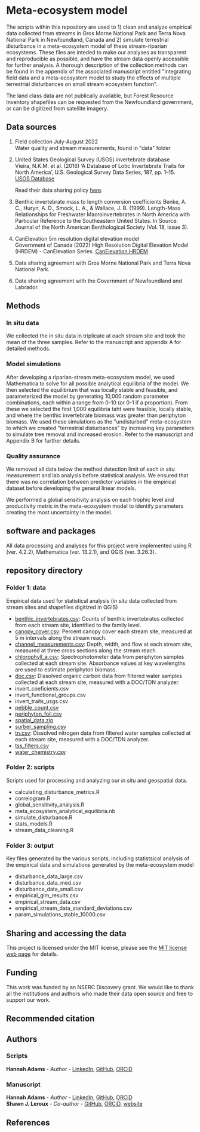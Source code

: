 # Meta-ecosystem model

The scripts within this repository are used to 1) clean and analyze empirical data collected from streams in Gros Morne National Park and Terra Nova National Park in Newfoundland, Canada and 2) simulate terrestrial disturbance in a meta-ecosystem model of these stream-riparian ecosystems. These files are inteded to make our analyses as transparent and reproducible as possible, and have the stream data openly accessible for further analysis. A thorough description of the collection methods can be found in the appendix of the associated manuscript entitled "Integrating field data and a meta-ecosystem model to study the effects of multiple terrestrial disturbances on small stream ecosystem function". 

The land class data are not publically available, but Forest Resource Inventory shapefiles can be requested from the Newfoundland government, or can be digitized from satellite imagery.

## Data sources  

1) Field collection July-August 2022  
Water quality and stream measurements, found in "data" folder  

2) United States Geological Survey (USGS) invertebrate database  
Vieira, N.K.M. et al. (2016) ‘A Database of Lotic Invertebrate Traits for North America’, U.S. Geological Survey Data Series, 187, pp. 1–15.  
[USGS Database](https://doi.org/10.3133/ds187)  

    Read their data sharing policy [here](https://www.usgs.gov/media/files/casc-data-sharing-policy).

3) Benthic invertebrate mass to length conversion coefficients
   Benke, A. C., Huryn, A. D., Smock, L. A., & Wallace, J. B. (1999). Length-Mass Relationships for Freshwater Macroinvertebrates in North America with Particular Reference to the Southeastern United States. In Source: Journal of the North American Benthological Society (Vol. 18, Issue 3).
   
4) CanElevation 5m resolution digital elevation model  
Government of Canada (2022) High Resolution Digital Elevation Model (HRDEM) - CanElevation Series.
[CanElevation HRDEM](https://open.canada.ca/data/en/dataset/957782bf-847c-4644-a757-e383c0057995) 

5) Data sharing agreement with Gros Morne National Park and Terra Nova National Park.
    
6) Data sharing agreement with the Government of Newfoundland and Labrador.

## Methods  
### In situ data  
We collected the in situ data in triplicate at each stream site and took the mean of the three samples. Refer to the manuscript and appendix A for detailed methods.

### Model simulations
After developing a riparian-stream meta-ecosystem model, we used Mathematica to solve for all possible analytical equilibria of the model. We then selected the equilibrium that was locally stable and feasible, and parameterized the model by generating 10,000 random parameter combinations, each within a range from 0-10 (or 0-1 if a proportion). From these we selected the first 1,000 equilibria taht were feasible, locally stable, and where the benthic invertebrate biomass was greater than periphyton biomass. We used these simulations as the "undisturbed" meta-ecosystem to which we created "terrestrial disturbances" by increasing key parameters to simulate tree removal and increased erosion. Refer to the manuscript and Appendix B for further details.

### Quality assurance  
We removed all data below the method detection limit of each *in situ* measurement and lab analysis before statistical analysis. We ensured that there was no correlation between predictor variables in the empirical dataset before developing the general linear models. 

We performed a global sensitivity analysis on each trophic level and productivity metric in the meta-ecosystem model to identify parameters creating the most uncertainty in the model.  

## software and packages
All data processing and analyses for this project were implemented using R (ver. 4.2.2), Mathematica (ver. 13.2.1), and QGIS (ver. 3.26.3).

## repository directory
### Folder 1: data
Empirical data used for statistical analysis (*in situ* data collected from stream sites and shapefiles digitized in QGIS)  
* [benthic_invertebrates.csv](): Counts of benthic invertebrates collected from each stream site, identified to the family level.
* [canopy_cover.csv](): Percent canopy cover each stream site, measured at 5 m intervals along the stream reach.
* [channel_measurements.csv](): Depth, width, and flow at each stream site, measured at three cross sections along the stream reach.
* [chlorophyll_a.csv](): Spectrophotometer data from periphyton samples collected at each stream site. Absorbance values at key wavelengths are used to estimate periphyton biomass.
* [doc.csv](): Dissolved organic carbon data from filtered water samples collected at each stream site, measured with a DOC/TDN analyzer.
* invert_coeficients.csv
* invert_functional_groups.csv
* invert_traits_usgs.csv
* [pebble_count.csv]()
* [periphyton_foil.csv]()
* [spatial_data.zip]()
* [surber_sampling.csv]()
* [tn.csv](): Dissolved nitrogen data from filtered water samples collected at each stream site, measured with a DOC/TDN analyzer.
* [tss_filters.csv]()
* [water_chemistry.csv]()

### Folder 2: scripts
Scripts used for processing and analyzing our *in situ* and geospatial data.  
*  calculating_disturbance_metrics.R
*  correlogram.R
*  global_sensitivity_analysis.R
*  meta_ecosystem_analytical_equilibria.nb
*  simulate_disturbance.R
*  stats_models.R
*  stream_data_cleaning.R

### Folder 3: output
Key files generated by the various scripts, including statistsical analysis of the empirical data and simulations generated by the meta-ecosystem model  
* disturbance_data_large.csv
* disturbance_data_med.csv
* disturbance_data_small.csv
* empirical_glm_results.csv
* empirical_stream_data.csv
* empirical_stream_data_standard_deviations.csv
* param_simulations_stable_10000.csv

## Sharing and accessing the data
This project is licensed under the MIT license, please see the [MIT license web page](https://opensource.org/license/mit/) for details.

## Funding
This work was funded by an NSERC Discovery grant. We would like to thank all the institutions and authors who made their data open source and free to support our work.

## Recommended citation

## Authors
### Scripts
**Hannah Adams** - *Author* - [LinkedIn](https://www.linkedin.com/in/hannah-adams-624122219/), [GitHub](https://github.com/hfadams), [ORCiD](https://orcid.org/0000-0003-2647-8021)

### Manuscript
**Hannah Adams** - *Author* - [LinkedIn](https://www.linkedin.com/in/hannah-adams-624122219/), [GitHub](https://github.com/hfadams), [ORCiD](https://orcid.org/0000-0003-2647-8021)  
**Shawn J. Leroux** - *Co-author* - [GitHub](https://github.com/sjleroux), [ORCiD](https://orcid.org/0000-0001-9580-0294), [website](https://shawnleroux.wixsite.com/lerouxlab)

## References

